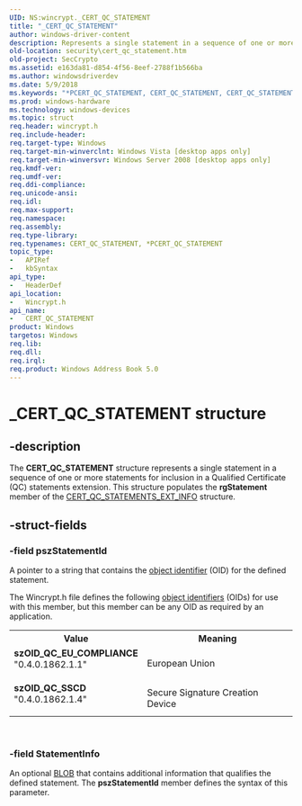 ```yaml
---
UID: NS:wincrypt._CERT_QC_STATEMENT
title: "_CERT_QC_STATEMENT"
author: windows-driver-content
description: Represents a single statement in a sequence of one or more statements for inclusion in a Qualified Certificate (QC) statements extension.
old-location: security\cert_qc_statement.htm
old-project: SecCrypto
ms.assetid: e163da81-d854-4f56-8eef-2788f1b566ba
ms.author: windowsdriverdev
ms.date: 5/9/2018
ms.keywords: "*PCERT_QC_STATEMENT, CERT_QC_STATEMENT, CERT_QC_STATEMENT structure [Security], PCERT_QC_STATEMENT, PCERT_QC_STATEMENT structure pointer [Security], _CERT_QC_STATEMENT, security.cert_qc_statement, szOID_QC_EU_COMPLIANCE, szOID_QC_SSCD, wincrypt/CERT_QC_STATEMENT, wincrypt/PCERT_QC_STATEMENT"
ms.prod: windows-hardware
ms.technology: windows-devices
ms.topic: struct
req.header: wincrypt.h
req.include-header: 
req.target-type: Windows
req.target-min-winverclnt: Windows Vista [desktop apps only]
req.target-min-winversvr: Windows Server 2008 [desktop apps only]
req.kmdf-ver: 
req.umdf-ver: 
req.ddi-compliance: 
req.unicode-ansi: 
req.idl: 
req.max-support: 
req.namespace: 
req.assembly: 
req.type-library: 
req.typenames: CERT_QC_STATEMENT, *PCERT_QC_STATEMENT
topic_type:
-	APIRef
-	kbSyntax
api_type:
-	HeaderDef
api_location:
-	Wincrypt.h
api_name:
-	CERT_QC_STATEMENT
product: Windows
targetos: Windows
req.lib: 
req.dll: 
req.irql: 
req.product: Windows Address Book 5.0
---
```


# _CERT_QC_STATEMENT structure


## -description


The <b>CERT_QC_STATEMENT</b> structure represents a single statement in a sequence of one or more statements for inclusion in a  Qualified Certificate (QC) statements extension. This structure populates the <b>rgStatement</b> member of the <a href="https://msdn.microsoft.com/788b3848-8d38-4e8f-9fdb-452767fbac61">CERT_QC_STATEMENTS_EXT_INFO</a> structure.


## -struct-fields




### -field pszStatementId

A pointer to a string that contains the <a href="https://msdn.microsoft.com/e6be8932-015e-4058-b249-1671b3fea521">object identifier</a> (OID) for the defined statement.


The Wincrypt.h file defines the following <a href="https://msdn.microsoft.com/e6be8932-015e-4058-b249-1671b3fea521">object identifiers</a> (OIDs) for use with this member, but this member can be any OID as required by an application.



<table>
<tr>
<th>Value</th>
<th>Meaning</th>
</tr>
<tr>
<td width="40%"><a id="szOID_QC_EU_COMPLIANCE"></a><a id="szoid_qc_eu_compliance"></a><a id="SZOID_QC_EU_COMPLIANCE"></a><dl>
<dt><b>szOID_QC_EU_COMPLIANCE</b></dt>
<dt>"0.4.0.1862.1.1"</dt>
</dl>
</td>
<td width="60%">
European Union

</td>
</tr>
<tr>
<td width="40%"><a id="szOID_QC_SSCD"></a><a id="szoid_qc_sscd"></a><a id="SZOID_QC_SSCD"></a><dl>
<dt><b>szOID_QC_SSCD</b></dt>
<dt>"0.4.0.1862.1.4"</dt>
</dl>
</td>
<td width="60%">
Secure Signature Creation Device

</td>
</tr>
</table>
 


### -field StatementInfo

An optional <a href="https://msdn.microsoft.com/2e570727-7da0-4e17-bf5d-6fe0e6aef65b">BLOB</a> that contains additional information that qualifies the defined statement. The <b>pszStatementId</b> member defines the syntax of this parameter.

